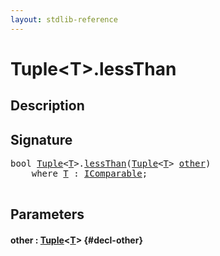 ```yaml
---
layout: stdlib-reference
---
```


# Tuple\<T\>\.lessThan

## Description





## Signature 

<pre>
<span class="code_keyword">bool</span> <a href="/stdlib-reference/types/tuple-0/index" class="code_type">Tuple</a>&lt;<a href="/stdlib-reference/types/tuple-0/index#typeparam-T" class="code_type">T</a>&gt;.<a href="/stdlib-reference/types/tuple-0/lessthan-4">lessThan</a>(<a href="/stdlib-reference/types/tuple-0/index" class="code_type">Tuple</a>&lt;<a href="/stdlib-reference/types/tuple-0/index#typeparam-T" class="code_type">T</a>&gt; <a href="/stdlib-reference/types/tuple-0/lessthan-4#decl-other" class="code_param">other</a>)
    <span class='code_keyword'>where</span> <a href="/stdlib-reference/types/tuple-0/index#typeparam-T" class="code_type">T</a> : <a href="/stdlib-reference/interfaces/icomparable-01/index" class="code_type">IComparable</a>;

</pre>

## Parameters

#### other  : [Tuple](/stdlib-reference/types/tuple-0/index)\<[T](/stdlib-reference/types/tuple-0/index#typeparam-T)\> {#decl-other}


